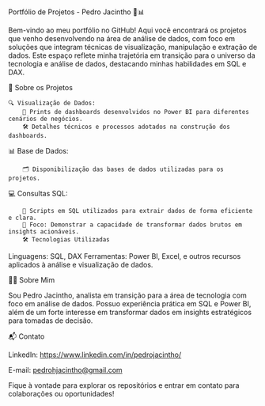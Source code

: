 Portfólio de Projetos - Pedro Jacintho 🚀📊

Bem-vindo ao meu portfólio no GitHub! Aqui você encontrará os projetos que venho desenvolvendo na área de análise de dados, com foco em soluções que integram técnicas de visualização, manipulação e extração de dados. Este espaço reflete minha trajetória em transição para o universo da tecnologia e análise de dados, destacando minhas habilidades em SQL e DAX.

📁 Sobre os Projetos

    🔍 Visualização de Dados:
        📸 Prints de dashboards desenvolvidos no Power BI para diferentes cenários de negócios.
        🛠️ Detalhes técnicos e processos adotados na construção dos dashboards.
        
📊 Base de Dados:

        🗂️ Disponibilização das bases de dados utilizadas para os projetos.

💻 Consultas SQL:

        📝 Scripts em SQL utilizados para extrair dados de forma eficiente e clara.
        🎯 Foco: Demonstrar a capacidade de transformar dados brutos em insights acionáveis.
        🛠️ Tecnologias Utilizadas

Linguagens: SQL, DAX
Ferramentas: Power BI, Excel, e outros recursos aplicados à análise e visualização de dados.

👨‍💻 Sobre Mim

Sou Pedro Jacintho, analista em transição para a área de tecnologia com foco em análise de dados. Possuo experiência prática em SQL e Power BI, além de um forte interesse em transformar dados em insights estratégicos para tomadas de decisão.

📬 Contato

LinkedIn: https://www.linkedin.com/in/pedrojacintho/

E-mail: pedrohjacintho@gmail.com

Fique à vontade para explorar os repositórios e entrar em contato para colaborações ou oportunidades!
